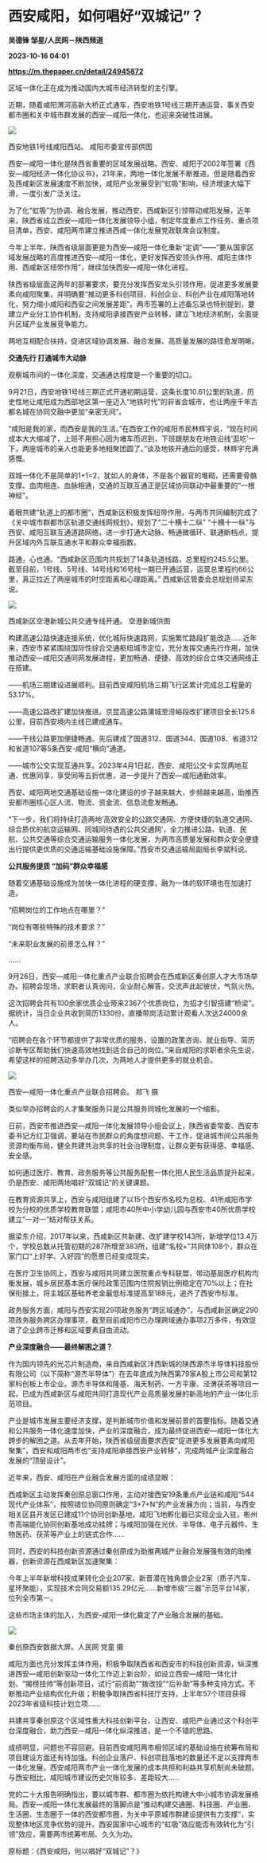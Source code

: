 # 西安咸阳，如何唱好“双城记”？
**吴德锋 邹星/人民网－陕西频道**

**2023-10-16 04:01**

**https://m.thepaper.cn/detail/24945872**

区域一体化正在成为推动国内大城市经济转型的主引擎。

近期，随着咸阳渭河高新大桥正式通车，西安地铁1号线三期开通运营，事关西安都市圈和关中城市群发展的西安—咸阳一体化，也迎来突破性进展。

![](https://imagecloud.thepaper.cn/thepaper/image/274/288/221.jpg)

西安地铁1号线咸阳西站。 咸阳市委宣传部供图

西安—咸阳一体化是陕西省重要的区域发展战略。西安、咸阳于2002年签署《西安—咸阳经济一体化协议书》，21年来，两地一体化发展不断推进。但是随着西安及西咸新区发展速度不断加快，咸阳产业发展受到“虹吸”影响，经济增速大幅下滑，一度引发广泛关注。

为了化“虹吸”为协调、融合发展，推动西安、西咸新区引领带动咸阳发展，近年来，陕西省成立西安—咸阳一体化发展领导小组，制定年度重点工作任务、重点项目清单，西安、咸阳两市建立推进西咸一体化发展党政联席会议制度。

今年上半年，陕西省级层面更是为西安—咸阳一体化重新“定调”——“要从国家区域发展战略的高度推进西安—咸阳一体化，更好发挥西安领头作用、咸阳主体作用、西咸新区纽带作用”，继续加快西安—咸阳一体化进程。

陕西省级层面这两年的部署要求，要充分发挥西安龙头引领作用，促进更多发展要素向咸阳聚集，并明确要“推动更多科创项目、科创企业、科创产业在咸阳落地转化，努力缩小咸阳和西安之间发展差距”。两市签署的上述备忘录也特别提到，要建立产业分工协作机制，支持咸阳承接西安产业转移，建立飞地经济机制，全面提升区域产业发展竞争能力。

两地互相配合扶持，促进区域协调发展、融合发展、高质量发展的路径愈发明晰。

**交通先行 打通城市大动脉**

观察城市间的一体化深度，交通通达程度是一个重要的切口。

9月21日，西安地铁1号线三期正式开通初期运营，这条长度10.61公里的轨道，历史性地让咸阳成为西部地区第一座迈入“地铁时代”的非省会城市，也让两座千年古都名城在协同交融中更加“亲密无间”。

“咸阳是我的家，而西安是我的生活。”在西安工作的咸阳市民林辉宇说，“现在时间成本大大缩减了，上班不用担心因为堵车而迟到，下班跟朋友在地铁沿线‘逛吃’一下，两座城市的亲人也能更多地相聚团圆了。”谈及地铁开通后的感受，林辉宇充满感慨。

双城一体化不是简单的1+1=2，犹如人的身体，不是各个器官的堆砌，还需要骨骼支撑、血肉相连、血脉相通，交通的互联互通正是区域协同联动中最重要的“一根神经”。

着眼共建“轨道上的都市圈”，西咸新区积极发挥纽带作用，与两市共同编制完成了《关中城市群都市区轨道交通线网规划》，规划了“二十横十二纵” “十横十一纵”与西安、咸阳互联互通道路网络，进一步打通大动脉、畅通微循环、联通断档点，提升区域内外互联互通水平和群众幸福指数。

路通，心也通。“西咸新区范围内共规划了14条轨道线路，总里程约245.5公里。截至目前，1号线、5号线、14号线和16号线一期已开通运营，运营总里程约66公里，真正拉近了两座城市的时空距离和心理距离。” 西咸新区管委会总规划师梁东说。

![](https://imagecloud.thepaper.cn/thepaper/image/274/288/222.jpg)

西咸新区空港新城公共交通专线开通。 空港新城供图

构建高速公路快速连接系统，优化城际快速路网，实施繁忙路段扩能改造……近年来，西安市紧紧围绕国际性综合交通枢纽城市定位，充分发挥交通先行作用，加快推动西安—咸阳交通同网发展进程，更加畅通、便捷、高效的综合立体交通网络正在搭建。

——机场三期建设进展顺利。目前西安咸阳机场三期飞行区累计完成总工程量的53.17%。

——高速公路改扩建加快推进。京昆高速公路蒲城至涝峪段改扩建项目全长125.8公里，目前西安境内主线已建成通车。

——干线公路更加便捷畅通。先后建成了国道312、国道344、国道108、省道312和省道107等5条西安-咸阳“横向”通道。

——城市公交实现互通共享。2023年4月1日起，西安、咸阳公交卡实现两地互通、优惠同享，享受同等五折优惠，进一步提升了西安—咸阳通勤效率。

西安、咸阳两地交通基础设施一体化建设的步子越来越大，步频越来越高，助推西安都市圈核心区人流、物流、资金流、信息流愈发畅通。

“下一步，我们将持续打造两地‘高效安全的公路交通网、方便快捷的轨道交通网、综合质优的航空运输网、同城同待遇的公共交通网’，全力推进公路、轨道、民航、公共交通等综合交通运输服务一体化发展，为两市高质量发展和群众安全便捷出行提供更优质的交通运输基础设施保障。”西安市交通运输局副局长李斌科说。

**公共服务提质 “加码”群众幸福感**

随着交通基础设施成为加快一体化进程的硬支撑，融为一体的软环境也在加速打造。

“招聘岗位的工作地点在哪里？”

“岗位有哪些特殊的技术要求？”

“未来职业发展的前景怎么样？”

……

9月26日，西安—咸阳一体化重点产业联合招聘会在西咸新区秦创原人才大市场举办。招聘会现场，求职者认真询问，企业耐心解答，交流声此起彼伏，气氛火热。

这次招聘会共有100余家优质企业带来2367个优质岗位，为招才引智搭建“桥梁”。据统计，当日企业共收到简历1330份，直播带岗活动累计观看人次达24000余人。

“招聘会在各个环节都提供了非常优质的服务，设置的政策咨询、就业指导、简历诊断专区帮助我们快速高效地找到适合自己的岗位。”来自咸阳的求职者余先生说，希望这样的招聘活动多举办几次，为两地人才提供更多的就业机会。

![](https://imagecloud.thepaper.cn/thepaper/image/274/288/223.jpg)

西安—咸阳一体化重点产业联合招聘会。 郑飞 摄

类似举办招聘会的人才集聚服务只是公共服务同城化发展的一个缩影。

日前，西安市推进西安—咸阳一体化发展领导小组会议上，陕西省委常委、西安市委书记方红卫强调，要站在市民群众的角度想问题、干工作，促进城市间公共服务资源均衡布局，健全共建共治共享的社会治理制度，让群众更有获得感、幸福感、安全感。

如何通过医疗、教育、政务服务等公共服务配套一体化把人民生活品质提升起来，仍是西安、咸阳两地唱好“双城记”的关键课题。

在教育资源共享上，西安与咸阳组建了以15个西安市名校为总校、41所咸阳市学校为分校的优质学校教育联盟；咸阳市40所中小学幼儿园与西安市40所优质学校建立“一对一”结对帮扶关系。

据梁东介绍，2017年以来，西咸新区共新建、改扩建学校143所，新增学位13.4万个，学校总数从托管初期的287所增至383所，组建“名校+”共同体108个，群众在家门口“上好学、入好园”的愿景已经变成现实。

在医疗卫生协同上，西安与咸阳共同建立医院重点专科联盟，带动基层医疗机构均衡发展，城乡居民基本医疗保险政策范围内住院报销比例稳定在70%以上；在社保衔接上，将主城区基础养老金最低标准提高至188元，追齐了西安市标准。

政务服务方面，咸阳与西安实现29项政务服务“跨区域通办”，与西咸新区确定290项政务服务跨区办理事项，截至目前咸阳市已办理跨域通办事项2万多件，有效促进了企业跨市迁移和区域要素自由流动。

**产业深度融合——最终解困之道？**

作为国内领先的光芯片制造商，来自西咸新区沣西新城的陕西源杰半导体科技股份有限公司（以下简称“源杰半导体”）在去年底成为陕西第79家A股上市公司和第12家科创板上市企业。源杰半导体和隆基、海天制药、一方平康、泾渭茯茶等项目一起，已成为西咸新区与咸阳共同打造现代产业高质量发展的新高地的产业一体化示范项目。

产业是城市发展主要经济支撑，是判断城市价值和发展前景的首要指标。随着交通和公共服务一体化速度加快，产业的深度融合，成为最终促进西安—咸阳一体化大跨步的解困之道。从去年开始，陕西省级层面要求西安“促进更多发展要素向咸阳聚集”，西安和咸阳两市也“支持咸阳承接西安产业转移”，完成两城产业深度融合发展的“顶层设计”。

近年来，西安、咸阳在产业融合发展方面的成绩显眼：

西咸新区主动发挥秦创原总窗口作用，主动对接西安19条重点产业链和咸阳“544现代产业体系”，按照错位协同原则确定“3+7+N”的产业发展方向；当前，与西安相关区县开发区已建成11个协同创新基地，咸阳飞地孵化器已实现企业入驻，彬州市高端能化协同创新基地成功挂牌；与咸阳加强在光伏、半导体、电子元器件、生物医药、茯茶等产业上的链式合作……

同时，西安的科技创新资源通过秦创原成为助推两城产业融合发展强有效的助推器，创新资源在西咸新区加速聚集：

今年上半年新增科技成果转化企业207家，新晋潜在独角兽企业2家（质子汽车、星环聚能），实现技术合同交易额135.29亿元……新增市级“三器”示范平台14家，位列全市第一。

这些市场主体的加入，为西安-咸阳一体化奠定了产业融合发展的基础。

![](https://imagecloud.thepaper.cn/thepaper/image/274/288/224.jpg)

秦创原西安数据大屏。人民网 党童 摄

咸阳方面也充分发挥主体作用，积极争取陕西省和西安市的科技创新资源，纵深推进西安—咸阳创新驱动一体化工作迈上新台阶，如设立西安—咸阳一体化计划、“揭榜挂帅”等创新项目，试行“前资助”“拨改投”“后补助”等多种支持方式，不断推动产业结构优化升级；积极争取陕西省科技厅支持，上半年57个项目获得2023年省级科技计划立项……

共建共享秦创原这个区域性重大科技创新平台，让西安、咸阳产业通过这个科创平台深度融合，助力西安—咸阳一体化纵深推进，是一个不错的思路。

成绩明显，问题也不容回避。目前西安咸阳两市相邻区域的基础设施在统筹布局和项目建设方面还有待加强。科创企业落户、科创项目落地的数量还不足以支撑两市一体化发展，西安咸阳两市产业一体化发展的成本共担和利益共享机制尚未破题。与西安相比，咸阳城市建设历史欠账较多、差距较大……

党的二十大报告明确指出，要以城市群、都市圈为依托构建大中小城市协调发展格局。西安—咸阳一体化发展最终的落脚点是“推动构建交通圈、科技圈、产业圈、生活圈、生态圈于一体的西安都市圈，为关中平原城市群建设提供有力支撑”，实现整体地区竞争优势的提升。西安国家中心城市的“虹吸”效应能否有效转化为“引领”效应，需要两市统筹布局、久久为功。

原标题：《西安咸阳，何以唱好“双城记”？》